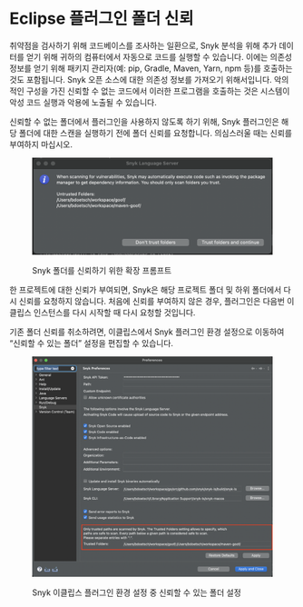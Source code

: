 # Eclipse 플러그인 폴더 신뢰

취약점을 검사하기 위해 코드베이스를 조사하는 일환으로, Snyk 분석을 위해 추가 데이터를 얻기 위해 귀하의 컴퓨터에서 자동으로 코드를 실행할 수 있습니다. 이에는 의존성 정보를 얻기 위해 패키지 관리자(예: pip, Gradle, Maven, Yarn, npm 등)를 호출하는 것도 포함됩니다. Snyk 오픈 소스에 대한 의존성 정보를 가져오기 위해서입니다. 악의적인 구성을 가진 신뢰할 수 없는 코드에서 이러한 프로그램을 호출하는 것은 시스템이 악성 코드 실행과 악용에 노출될 수 있습니다.

신뢰할 수 없는 폴더에서 플러그인을 사용하지 않도록 하기 위해, Snyk 플러그인은 해당 폴더에 대한 스캔을 실행하기 전에 폴더 신뢰를 요청합니다. 의심스러울 때는 신뢰를 부여하지 마십시오.

<figure><img src="../../../.gitbook/assets/image (4) (2) (1) (1).png" alt="Snyk 폴더를 신뢰하기 위한 확장 프롬프트"><figcaption><p>Snyk 폴더를 신뢰하기 위한 확장 프롬프트</p></figcaption></figure>

한 프로젝트에 대한 신뢰가 부여되면, Snyk은 해당 프로젝트 폴더 및 하위 폴더에서 다시 신뢰를 요청하지 않습니다. 처음에 신뢰를 부여하지 않은 경우, 플러그인은 다음번 이클립스 인스턴스를 다시 시작할 때 다시 요청할 것입니다.

기존 폴더 신뢰를 취소하려면, 이클립스에서 Snyk 플러그인 환경 설정으로 이동하여 “신뢰할 수 있는 폴더” 설정을 편집할 수 있습니다.

<figure><img src="../../../.gitbook/assets/image (5) (3) (1) (1).png" alt="Snyk 이클립스 플러그인 환경 설정 중 신뢰할 수 있는 폴더 설정"><figcaption><p>Snyk 이클립스 플러그인 환경 설정 중 신뢰할 수 있는 폴더 설정</p></figcaption></figure>
